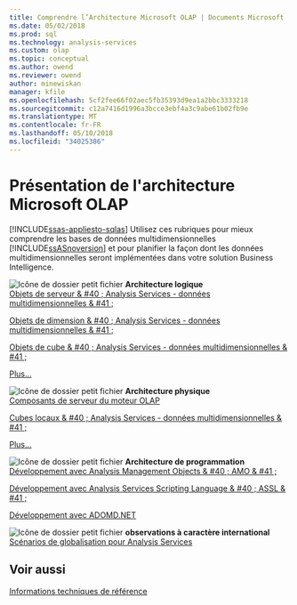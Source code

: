 ```yaml
---
title: Comprendre l’Architecture Microsoft OLAP | Documents Microsoft
ms.date: 05/02/2018
ms.prod: sql
ms.technology: analysis-services
ms.custom: olap
ms.topic: conceptual
ms.author: owend
ms.reviewer: owend
author: minewiskan
manager: kfile
ms.openlocfilehash: 5cf2fee66f02aec5fb35393d9ea1a2bbc3333218
ms.sourcegitcommit: c12a7416d1996a3bcce3ebf4a3c9abe61b02fb9e
ms.translationtype: MT
ms.contentlocale: fr-FR
ms.lasthandoff: 05/10/2018
ms.locfileid: "34025386"
---
```

# <a name="understanding-microsoft-olap-architecture"></a>Présentation de l'architecture Microsoft OLAP
[!INCLUDE[ssas-appliesto-sqlas](../../../includes/ssas-appliesto-sqlas.md)]
  Utilisez ces rubriques pour mieux comprendre les bases de données multidimensionnelles [!INCLUDE[ssASnoversion](../../../includes/ssasnoversion-md.md)] et pour planifier la façon dont les données multidimensionnelles seront implémentées dans votre solution Business Intelligence.  
  
 ![Icône de dossier petit fichier](../../../analysis-services/media/filefolder-small.png "petite icône du dossier") **Architecture logique**  
 [Objets de serveur & #40 ; Analysis Services - données multidimensionnelles & #41 ;](../../../analysis-services/multidimensional-models/olap-logical/server-objects-analysis-services-multidimensional-data.md)  
  
 [Objets de dimension & #40 ; Analysis Services - données multidimensionnelles & #41 ;](../../../analysis-services/multidimensional-models-olap-logical-dimension-objects/dimension-objects-analysis-services-multidimensional-data.md)  
  
 [Objets de cube & #40 ; Analysis Services - données multidimensionnelles & #41 ;](../../../analysis-services/multidimensional-models-olap-logical-cube-objects/cube-objects-analysis-services-multidimensional-data.md)  
  
 [Plus…](../../../analysis-services/multidimensional-models/olap-logical/understanding-microsoft-olap-logical-architecture.md)  
  
 ![Icône de dossier petit fichier](../../../analysis-services/media/filefolder-small.png "petite icône du dossier") **Architecture physique**  
 [Composants de serveur du moteur OLAP](../../../analysis-services/multidimensional-models/olap-physical/olap-engine-server-components.md)  
  
 [Cubes locaux & #40 ; Analysis Services - données multidimensionnelles & #41 ;](../../../analysis-services/multidimensional-models/olap-physical/local-cubes-analysis-services-multidimensional-data.md)  
  
 [Plus…](../../../analysis-services/multidimensional-models/olap-physical/understanding-microsoft-olap-physical-architecture.md)  
  
 ![Icône de dossier petit fichier](../../../analysis-services/media/filefolder-small.png "petite icône du dossier") **Architecture de programmation**  
 [Développement avec Analysis Management Objects & #40 ; AMO & #41 ;](../../../analysis-services/multidimensional-models/analysis-management-objects/developing-with-analysis-management-objects-amo.md)  
  
 [Développement avec Analysis Services Scripting Language & #40 ; ASSL & #41 ;](../../../analysis-services/multidimensional-models/scripting-language-assl/developing-with-analysis-services-scripting-language-assl.md)  
  
 [Développement avec ADOMD.NET](../../../analysis-services/multidimensional-models/adomd-net/developing-with-adomd-net.md)  
  
 ![Icône de dossier petit fichier](../../../analysis-services/media/filefolder-small.png "petite icône du dossier") **observations à caractère international**  
 [Scénarios de globalisation pour Analysis Services](../../../analysis-services/globalization-scenarios-for-analysis-services.md)  
  
## <a name="see-also"></a>Voir aussi  
 [Informations techniques de référence ](../../../analysis-services/powershell/technical-reference-ssas.md)  
  
  
